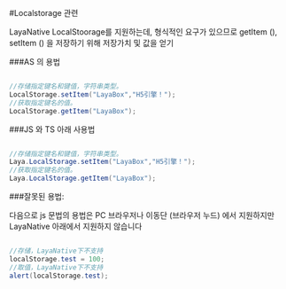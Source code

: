 #Localstorage 관련

LayaNative LocalStoorage를 지원하는데, 형식적인 요구가 있으므로 getItem (), setItem () 을 저장하기 위해 저장가치 및 값을 얻기

###AS 의 용법


```java

//存储指定键名和键值，字符串类型。
LocalStorage.setItem("LayaBox","H5引擎！");
//获取指定键名的值。
LocalStorage.getItem("LayaBox");
```




###JS 와 TS 아래 사용법


```java

//存储指定键名和键值，字符串类型。
Laya.LocalStorage.setItem("LayaBox","H5引擎！");
//获取指定键名的值。
Laya.LocalStorage.getItem("LayaBox");
```




###잘못된 용법:

다음으로 js 문법의 용법은 PC 브라우저나 이동단 (브라우저 누드) 에서 지원하지만 LayaNative 아래에서 지원하지 않습니다


```java

//存储，LayaNative下不支持
localStorage.test = 100;
//取值，LayaNative下不支持
alert(localStorage.test);
```



